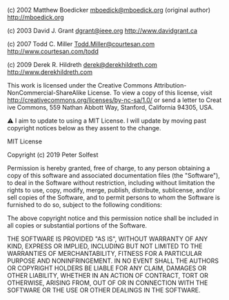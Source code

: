 (c) 2002 Matthew Boedicker <mboedick@mboedick.org> (original author) http://mboedick.org

(c) 2003 David J. Grant <dgrant@ieee.org> http://www.davidgrant.ca

(c) 2007 Todd C. Miller <Todd.Miller@courtesan.com> http://www.courtesan.com/todd

(c) 2009 Derek R. Hildreth <derek@derekhildreth.com> http://www.derekhildreth.com 

This work is licensed under the Creative Commons Attribution-NonCommercial-ShareAlike License. To view a copy of this license, visit http://creativecommons.org/licenses/by-nc-sa/1.0/ or send a letter to Creat  ive Commons, 559 Nathan Abbott Way, Stanford, California 94305, USA.


:warning: I aim to update to using a MIT License. 
I will update by moving past copyright notices below as they assent to the change.


MIT License

Copyright (c) 2019 Peter Solfest

Permission is hereby granted, free of charge, to any person obtaining a copy
of this software and associated documentation files (the "Software"), to deal
in the Software without restriction, including without limitation the rights
to use, copy, modify, merge, publish, distribute, sublicense, and/or sell
copies of the Software, and to permit persons to whom the Software is
furnished to do so, subject to the following conditions:

The above copyright notice and this permission notice shall be included in all
copies or substantial portions of the Software.

THE SOFTWARE IS PROVIDED "AS IS", WITHOUT WARRANTY OF ANY KIND, EXPRESS OR
IMPLIED, INCLUDING BUT NOT LIMITED TO THE WARRANTIES OF MERCHANTABILITY,
FITNESS FOR A PARTICULAR PURPOSE AND NONINFRINGEMENT. IN NO EVENT SHALL THE
AUTHORS OR COPYRIGHT HOLDERS BE LIABLE FOR ANY CLAIM, DAMAGES OR OTHER
LIABILITY, WHETHER IN AN ACTION OF CONTRACT, TORT OR OTHERWISE, ARISING FROM,
OUT OF OR IN CONNECTION WITH THE SOFTWARE OR THE USE OR OTHER DEALINGS IN THE
SOFTWARE.
